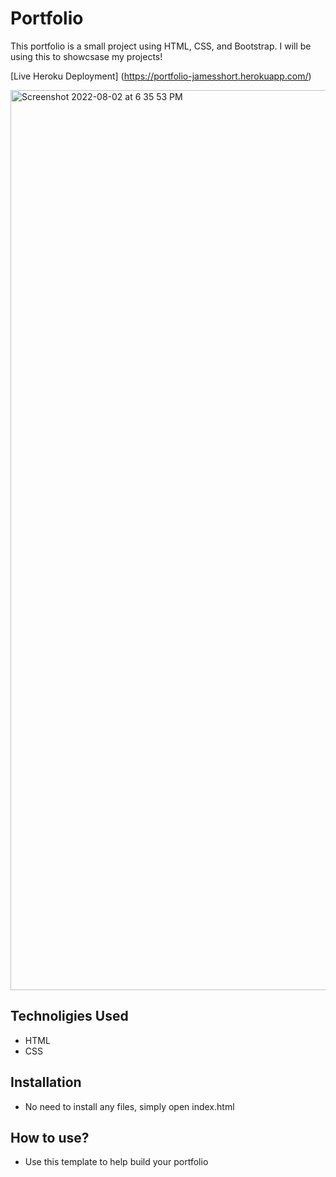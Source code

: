 # Portfolio

This portfolio is a small project using HTML, CSS, and Bootstrap. I will be using this to showcsase my projects! 

[Live Heroku Deployment] (https://portfolio-jamesshort.herokuapp.com/)

<img width="1440" alt="Screenshot 2022-08-02 at 6 35 53 PM" src="https://user-images.githubusercontent.com/109632843/182383489-6dc49b94-23c1-429b-a03d-015a4bff36b9.png">

## Technoligies Used 
- HTML
- CSS

## Installation
- No need to install any files, simply open index.html

## How to use?
- Use this template to help build your portfolio
